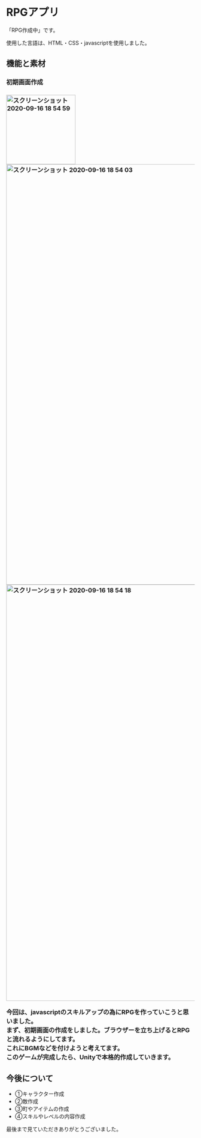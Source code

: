 <h1>RPGアプリ</h1>
<p>「RPG作成中」です。</p>
<p>使用した言語は、HTML・CSS・javascriptを使用しました。</p>
<h2>機能と素材</h2>
<h3>初期画面作成<h3>
<img width="185" alt="スクリーンショット 2020-09-16 18 54 59" src="https://user-images.githubusercontent.com/69723183/93449654-f5b00280-f90f-11ea-86e7-dd202d844e65.png">
<img width="1120" alt="スクリーンショット 2020-09-16 18 54 03" src="https://user-images.githubusercontent.com/69723183/93449620-edf05e00-f90f-11ea-903b-2e2d7771a5d4.png">
<img width="1109" alt="スクリーンショット 2020-09-16 18 54 18" src="https://user-images.githubusercontent.com/69723183/93449636-f2b51200-f90f-11ea-8e54-dcf40d69eecb.png">

<p>今回は、javascriptのスキルアップの為にRPGを作っていこうと思いました。<br>
まず、初期画面の作成をしました。ブラウザーを立ち上げるとRPGと流れるようにしてます。<br>
これにBGMなどを付けようと考えてます。<br>
このゲームが完成したら、Unityで本格的作成していきます。
</p>

<h2>今後について</h2>
 <ul>
   <li>①キャラクター作成</li>
   <li>②敵作成</li>
   <li>③町やアイテムの作成</li>
   <li>④スキルやレベルの内容作成</li>
 </ul>
  
 <p>最後まで見ていただきありがとうございました。</p>
